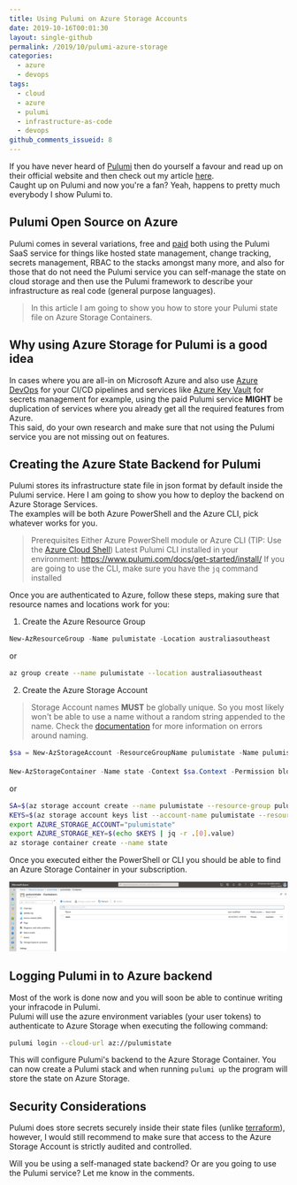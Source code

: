 ```yaml
---
title: Using Pulumi on Azure Storage Accounts
date: 2019-10-16T00:01:30
layout: single-github
permalink: /2019/10/pulumi-azure-storage
categories:
  - azure
  - devops
tags:
  - cloud
  - azure
  - pulumi
  - infrastructure-as-code
  - devops
github_comments_issueid: 8
---
```


If you have never heard of [Pulumi](https://pulumi.com) then do yourself a favour and read up on their official website and then check out my article [here](/2019/03/azure-pulumi-getting-started).<br>
Caught up on Pulumi and now you're a fan? Yeah, happens to pretty much everybody I show Pulumi to.

## Pulumi Open Source on Azure

Pulumi comes in several variations, free and [paid](https://www.pulumi.com/pricing/) both using the Pulumi SaaS service for things like hosted state management, change tracking, secrets management, RBAC to the stacks amongst many more, and also for those that do not need the Pulumi service you can self-manage the state on cloud storage and then use the Pulumi framework to describe your infrastructure as real code (general purpose languages).<br>

> In this article I am going to show you how to store your Pulumi state file on Azure Storage Containers.

## Why using Azure Storage for Pulumi is a good idea

In cases where you are all-in on Microsoft Azure and also use [Azure DevOps](https://docs.microsoft.com/en-us/azure/devops/?view=azure-devops&WT.mc_id=DOP-MVP-5000267) for your CI/CD pipelines and services like [Azure Key Vault](https://docs.microsoft.com/en-us/azure/key-vault/?WT.mc_id=AZ-MVP-5000267) for secrets management for example, using the paid Pulumi service **MIGHT** be duplication of services where you already get all the required features from Azure.<br>
This said, do your own research and make sure that not using the Pulumi service you are not missing out on features.

## Creating the Azure State Backend for Pulumi

Pulumi stores its infrastructure state file in json format by default inside the Pulumi service. Here I am going to show you how to deploy the backend on Azure Storage Services.<br>
The examples will be both Azure PowerShell and the Azure CLI, pick whatever works for you.<br>

> Prerequisites
> Either Azure PowerShell module or Azure CLI (TIP: Use the [Azure Cloud Shell](https://docs.microsoft.com/en-us/azure/cloud-shell/overview?WT.mc_id=AZ-MVP-5000267))
> Latest Pulumi CLI installed in your environment: https://www.pulumi.com/docs/get-started/install/
> If you are going to use the CLI, make sure you have the `jq` command installed

Once you are authenticated to Azure, follow these steps, making sure that resource names and locations work for you:

1. Create the Azure Resource Group

```powershell
New-AzResourceGroup -Name pulumistate -Location australiasoutheast
```

or

```bash
az group create --name pulumistate --location australiasoutheast
```

2. Create the Azure Storage Account

> Storage Account names **MUST** be globally unique. So you most likely won't be able to use a name without a random string appended to the name. Check the [documentation](https://docs.microsoft.com/en-us/azure/azure-resource-manager/resource-manager-storage-account-name-errors?WT.mc_id=DOP-MVP-5000267) for more information on errors around naming.

```powershell
$sa = New-AzStorageAccount -ResourceGroupName pulumistate -Name pulumistate -Location australiasoutheast -SkuName Standard_LRS -Kind StorageV2 -AccessTier Hot -EnableHttpsTrafficOnly $true

New-AzStorageContainer -Name state -Context $sa.Context -Permission blob
```

or

```bash
SA=$(az storage account create --name pulumistate --resource-group pulumistate --location australiasoutheast --sku Standard_LRS --access-tier Hot --https-only true --kind StorageV2)
KEYS=$(az storage account keys list --account-name pulumistate --resource-group pulumistate --output json)
export AZURE_STORAGE_ACCOUNT="pulumistate"
export AZURE_STORAGE_KEY=$(echo $KEYS | jq -r .[0].value)
az storage container create --name state
```

Once you executed either the PowerShell or CLI you should be able to find an Azure Storage Container in your subscription.

![azure storage container](/media/2019/10/pulumi-container.png)

## Logging Pulumi in to Azure backend

Most of the work is done now and you will soon be able to continue writing your infracode in Pulumi.<br>
Pulumi will use the azure environment variables (your user tokens) to authenticate to Azure Storage when executing the following command:

```bash
pulumi login --cloud-url az://pulumistate
```

This will configure Pulumi's backend to the Azure Storage Container. You can now create a Pulumi stack and when running `pulumi up` the program will store the state on Azure Storage.

## Security Considerations

Pulumi does store secrets securely inside their state files (unlike [terraform](/2019/03/managing-terraform-state)), however, I would still recommend to make sure that access to the Azure Storage Account is strictly audited and controlled.

Will you be using a self-managed state backend? Or are you going to use the Pulumi service? Let me know in the comments.